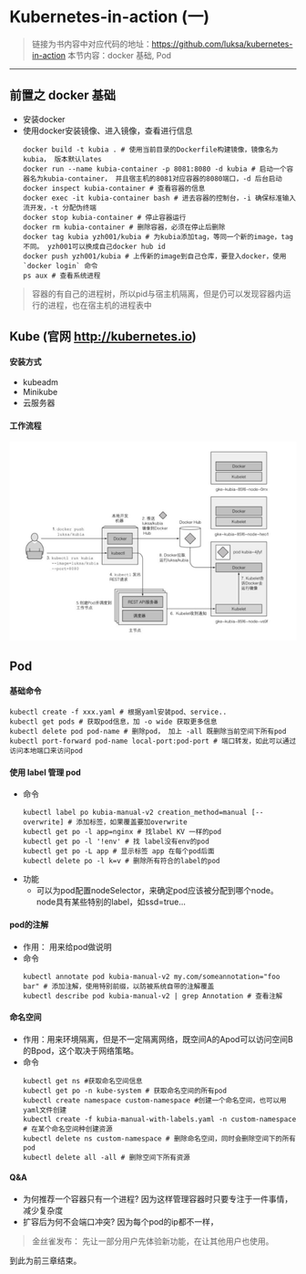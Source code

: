# Kubernetes-in-action (一)

> 链接为书内容中对应代码的地址：https://github.com/luksa/kubernetes-in-action
> 本节内容：docker 基础, Pod
---

## 前置之 docker 基础

- 安装docker
- 使用docker安装镜像、进入镜像，查看进行信息
  ```shell
  docker build -t kubia . # 使用当前目录的Dockerfile构建镜像，镜像名为 kubia， 版本默认lates
  docker run --name kubia-container -p 8081:8080 -d kubia # 启动一个容器名为kubia-container， 并且宿主机的8081对应容器的8080端口，-d 后台启动
  docker inspect kubia-container # 查看容器的信息
  docker exec -it kubia-container bash # 进去容器的控制台，-i 确保标准输入流开发，-t 分配伪终端
  docker stop kubia-container # 停止容器运行
  docker rm kubia-container # 删除容器，必须在停止后删除
  docker tag kubia yzh001/kubia # 为kubia添加tag，等同一个新的image，tag不同。 yzh001可以换成自己docker hub id
  docker push yzh001/kubia # 上传新的image到自己仓库，要登入docker，使用 `docker login` 命令
  ps aux # 查看系统进程 
  ```

> 容器的有自己的进程树，所以pid与宿主机隔离，但是仍可以发现容器内运行的进程，也在宿主机的进程表中

## Kube (官网 http://kubernetes.io)

#### 安装方式

- kubeadm
- Minikube
- 云服务器

#### 工作流程

![work-flow.png](work-flow.png)

## Pod

#### 基础命令

```shell
kubectl create -f xxx.yaml # 根据yaml安装pod、service..
kubectl get pods # 获取pod信息，加 -o wide 获取更多信息
kubectl delete pod pod-name # 删除pod， 加上 -all 既删除当前空间下所有pod
kubectl port-forward pod-name local-port:pod-port # 端口转发，如此可以通过访问本地端口来访问pod
  ```

#### 使用 label 管理 pod

- 命令
  ```shell
  kubectl label po kubia-manual-v2 creation_method=manual [--overwrite] # 添加标签，如果覆盖要加overwrite
  kubectl get po -l app=nginx # 找label KV 一样的pod
  kubectl get po -l '!env' # 找 label没有env的pod
  kubectl get po -L app # 显示标签 app 在每个pod后面
  kubectl delete po -l k=v # 删除所有符合的label的pod
  ```
- 功能
    - 可以为pod配置nodeSelector，来确定pod应该被分配到哪个node。 node具有某些特别的label，如ssd=true...

#### pod的注解

- 作用： 用来给pod做说明
- 命令
  ```shell
  kubectl annotate pod kubia-manual-v2 my.com/someannotation="foo bar" # 添加注解，使用特别前缀，以防被系统自带的注解覆盖
  kubectl describe pod kubia-manual-v2 | grep Annotation # 查看注解
   ```

#### 命名空间

- 作用：用来环境隔离，但是不一定隔离网络，既空间A的Apod可以访问空间B的Bpod，这个取决于网络策略。
- 命令
  ```shell
  kubectl get ns #获取命名空间信息
  kubectl get po -n kube-system # 获取命名空间的所有pod
  kubectl create namespace custom-namespace #创建一个命名空间，也可以用yaml文件创建
  kubectl create -f kubia-manual-with-labels.yaml -n custom-namespace # 在某个命名空间种创建资源
  kubectl delete ns custom-namespace # 删除命名空间，同时会删除空间下的所有pod
  kubectl delete all -all # 删除空间下所有资源
  ```

#### Q&A

- 为何推荐一个容器只有一个进程? 因为这样管理容器时只要专注于一件事情，减少复杂度
- 扩容后为何不会端口冲突? 因为每个pod的ip都不一样，

> 金丝雀发布： 先让一部分用户先体验新功能，在让其他用户也使用。

到此为前三章结束。